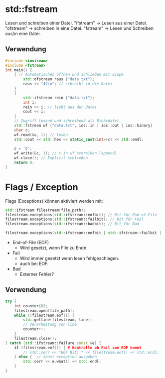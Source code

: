 # std::fstream
Lesen und schreiben einer Datei.
"ifstream" -> Lesen aus einer Datei.
"ofstream" -> schreiben in eine Datei.
"fstream" -> Lesen und Schreiben aus/in eine Datei.

## Verwendung
``` C++
#include <iostream>
#include <fstream>
int main() {
	{ // Automatisches öffnen und schließen mit Scope
		std::ofstream raus {"data.txt"}; 
		raus << "42\n"; // schreibt in die Datei
	}
	{
		std::ifstream rein {"data.txt"};
		int i;
		rein >> i; // ließt aus der Datei
		cout << i;
	}
	// Zugriff lesend und schreibend als Binärdatei.
	std::fstream wf {"data.txt", ios::in | ios::out | ios::binary}
	char c;
	wf.read(&c, 1); // lesen
	std::cout << std::hex << static_cast<int>(c) << std::endl;
	
	c = 'b';
	wf.write(&c, 1); // c in wf schreiben (append)
	wf.close(); // Explizit schließen
	return 0;
}

```

# Flags / Exception
Flags (Exceptions) können aktiviert werden mit:
``` C++
std::ifstream filestream(file_path);  
filestream.exceptions(std::ifstream::eofbit); // Bit für End-of-File
filestream.exceptions(std::ifstream::failbit); // Bit für Fail
filestream.exceptions(std::ifstream::badbit); // Bit für Bad

filestream.exceptions(std::ifstream::eofbit | std::ifstream::failbit | std::ifstream::badbit); # Inline
```

- End-of-File (EOF)
	- Wird gesetzt, wenn File zu Ende
- Fail
	- Wird immer gesetzt wenn lesen fehlgeschlagen.
	- auch bei EOF.
- Bad
	- Externer Fehler?

## Verwendung
``` C++
try {
    int counter{0};
    filestream.open(file_path);  
    while (!filestream.eof()) {  
        std::getline(filestream, line);
        // Verarbeitung von line
        counter++;  
    }  
    filestream.close();  
} catch (std::ifstream::failure const &e) {  
    if (filestream.eof()) { # Kontrolle ob Fail vom EOF kommt
        // std::cerr << "EOF Bit: " << filestream.eof() << std::endl;  
    } else {  // sonst exception ausgeben
        std::cerr << e.what() << std::endl;  
    }  
}
```
